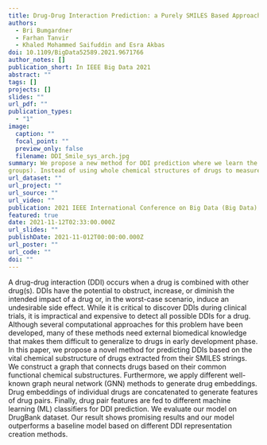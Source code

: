 ```yaml
---
title: Drug-Drug Interaction Prediction: a Purely SMILES Based Approach
authors:
  - Bri Bumgardner
  - Farhan Tanvir
  - Khaled Mohammed Saifuddin and Esra Akbas
doi: 10.1109/BigData52589.2021.9671766
author_notes: []
publication_short: In IEEE Big Data 2021
abstract: ""
tags: []
projects: []
slides: ""
url_pdf: ""
publication_types:
  - "1"
image:
  caption: ""
  focal_point: ""
  preview_only: false
  filename: DDI_Smile_sys_arch.jpg
summary: We propose a new method for DDI prediction where we learn the representation of drugs by considering only drugs’ chemical structures and their similarities. We consider two drugs to be similar if they have similar functional sub-structure (i.e., functional
groups). Instead of using whole chemical structures of drugs to measure their similarities, we use frequent substructures in them.
url_dataset: ""
url_project: ""
url_source: ""
url_video: ""
publication: 2021 IEEE International Conference on Big Data (Big Data)
featured: true
date: 2021-11-12T02:33:00.000Z
url_slides: ""
publishDate: 2021-11-012T00:00:00.000Z
url_poster: ""
url_code: ""
doi: ""
---
```

A drug-drug interaction (DDI) occurs when a drug is combined with other drug(s). DDIs have the potential to obstruct, increase, or diminish the intended impact of a drug or, in the worst-case scenario, induce an undesirable side effect. While it is critical to discover DDIs during clinical trials, it is impractical and expensive to detect all possible DDIs for a drug. Although several computational approaches for this problem have been developed, many of these methods need external biomedical knowledge that makes them difficult to generalize to drugs in early development phase. In this paper, we propose a novel method for predicting DDIs based on the vital chemical substructure of drugs extracted from their SMILES strings. We construct a graph that connects drugs based on their common functional chemical substructures. Furthermore, we apply different well-known graph neural network (GNN) methods to generate drug embeddings. Drug embeddings of individual drugs are concatenated to generate features of drug pairs. Finally, drug pair features are fed to different machine learning (ML) classifiers for DDI prediction. We evaluate our model on DrugBank dataset. Our result shows promising results and our model outperforms a baseline model based on different DDI representation creation methods.
